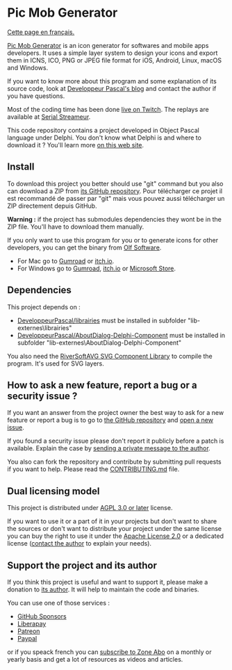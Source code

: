 # Pic Mob Generator

[Cette page en français.](LISEZMOI.md)

[Pic Mob Generator](https://picmobgenerator.olfsoftware.fr) is an icon generator for softwares and mobile apps developers. It uses a simple layer system to design your icons and export them in ICNS, ICO, PNG or JPEG file format for iOS, Android, Linux, macOS and Windows.

If you want to know more about this program and some explanation of its source code, look at [Developpeur Pascal's blog](https://developpeur-pascal.fr/pic-mob-generator.html) and contact the author if you have questions.

Most of the coding time has been done [live on Twitch](https://www.twitch.tv/patrickpremartin). The replays are available at [Serial Streameur](https://serialstreameur.fr/pic-mob-generator.html).

This code repository contains a project developed in Object Pascal language under Delphi. You don't know what Delphi is and where to download it ? You'll learn more [on this web site](https://delphi-resources.developpeur-pascal.fr/).

## Install

To download this project you better should use "git" command but you also can download a ZIP from [its GitHub repository](https://github.com/DeveloppeurPascal/PicMobGenerator).
Pour télécharger ce projet il est recommandé de passer par "git" mais vous pouvez aussi télécharger un ZIP directement depuis GitHub.

**Warning :** if the project has submodules dependencies they wont be in the ZIP file. You'll have to download them manually.

If you only want to use this program for you or to generate icons for other developers, you can get the binary from [Olf Software](https://picmobgenerator.olfsoftware.fr).
* For Mac go to [Gumroad](https://boutique.olfsoftware.fr/l/picmobgenerator) or [itch.io](https://gamolf.itch.io/pic-mob-generator).
* For Windows go to [Gumroad](https://boutique.olfsoftware.fr/l/picmobgenerator), [itch.io](https://gamolf.itch.io/pic-mob-generator) or [Microsoft Store](https://www.microsoft.com/store/apps/9NV1HKNQNXCD).

## Dependencies

This project depends on :

* [DeveloppeurPascal/librairies](https://github.com/DeveloppeurPascal/librairies) must be installed in subfolder "lib-externes\librairies"
* [DeveloppeurPascal/AboutDialog-Delphi-Component](https://github.com/DeveloppeurPascal/AboutDialog-Delphi-Component) must be installed in subfolder "lib-externes\AboutDialog-Delphi-Component"

You also need the [RiverSoftAVG SVG Component Library](https://www.riversoftavg.com/svg.htm) to compile the program. It's used for SVG layers.

## How to ask a new feature, report a bug or a security issue ?

If you want an answer from the project owner the best way to ask for a new feature or report a bug is to go to [the GitHub repository](https://github.com/DeveloppeurPascal/PicMobGenerator) and [open a new issue](https://github.com/DeveloppeurPascal/PicMobGenerator/issues).

If you found a security issue please don't report it publicly before a patch is available. Explain the case by [sending a private message to the author](https://developpeur-pascal.fr/nous-contacter.php).

You also can fork the repository and contribute by submitting pull requests if you want to help. Please read the [CONTRIBUTING.md](CONTRIBUTING.md) file.

## Dual licensing model

This project is distributed under [AGPL 3.0 or later](https://choosealicense.com/licenses/agpl-3.0/) license.

If you want to use it or a part of it in your projects but don't want to share the sources or don't want to distribute your project under the same license you can buy the right to use it under the [Apache License 2.0](https://choosealicense.com/licenses/apache-2.0/) or a dedicated license ([contact the author](https://developpeur-pascal.fr/nous-contacter.php) to explain your needs).

## Support the project and its author

If you think this project is useful and want to support it, please make a donation to [its author](https://github.com/DeveloppeurPascal). It will help to maintain the code and binaries.

You can use one of those services :

* [GitHub Sponsors](https://github.com/sponsors/DeveloppeurPascal)
* [Liberapay](https://liberapay.com/PatrickPremartin)
* [Patreon](https://www.patreon.com/patrickpremartin)
* [Paypal](https://www.paypal.com/paypalme/patrickpremartin)

or if you speack french you can [subscribe to Zone Abo](https://zone-abo.fr/nos-abonnements.php) on a monthly or yearly basis and get a lot of resources as videos and articles.
